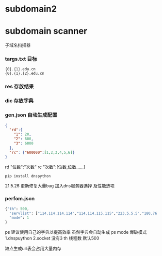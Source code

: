 # subdomain2
# subdomain scanner
子域名扫描器

### targs.txt 目标
```
{0}.{1}.edu.cn
{0}.{1}.{2}.edu.cn
```

### res 存放结果
### dic 存放字典

### gen.json 自动生成配置
```json
{
  "rd":{
    "1": 20,
    "2": 600,
    "3": 6000
  },
  "rc": {"600000":[1,2,3,4,5,6]}
}
```
rd "位数":"次数"
rc "次数":[位数,位数......]

```bash
pip install dnspython
```
21.5.26
更新修复大量bug
加入dns服务器选择 及性能选项

### perfom.json
```python
{"th": 500,
  "servlist": ["114.114.114.114","114.114.115.115","223.5.5.5","180.76.76.76","119.29.29.29","218.30.118.6"],
  "mode": 1
}
```
ps 建议使用自己的字典以提高效率 虽然字典会自动生成
ps mode 爆破模式 1.dnspuython 2.socket 没有3
th 线程数 默认500

缺点生成url表会占用大量内存
